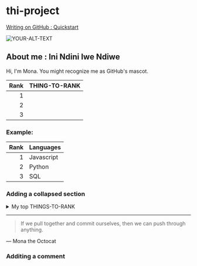 # thi-project


<!--
including image to suit visitor dark / light prefeences

https://docs.github.com/en/get-started/writing-on-github/getting-started-with-writing-and-formatting-on-github/quickstart-for-writing-on-github

-->

<p><a href="https://docs.github.com/en/get-started/writing-on-github/getting-started-with-writing-and-formatting-on-github/quickstart-for-writing-on-github
" target="_blank"> Writing on GitHub : Quickstart </a></p>

<picture>
 <source media="(prefers-color-scheme: dark)" srcset="YOUR-DARKMODE-IMAGE">
 <source media="(prefers-color-scheme: light)" srcset="YOUR-LIGHTMODE-IMAGE">
 <img alt="YOUR-ALT-TEXT" src="YOUR-DEFAULT-IMAGE">
</picture>

## About me : Ini Ndini Iwe Ndiwe

Hi, I'm Mona. You might recognize me as GitHub's mascot.



| Rank | THING-TO-RANK |
|-----:|---------------|
|     1|               |
|     2|               |
|     3|               |


### Example:

| Rank | Languages |
|-----:|-----------|
|     1| Javascript|
|     2| Python    |
|     3| SQL       |


### Adding a collapsed section

<details>
<summary>My top THINGS-TO-RANK</summary>

YOUR TABLE
  
  | Rank | Languages |
|-----:|-----------|
|     1| Javascript|
|     2| Python    |
|     3| SQL       |


</details>

---
> If we pull together and commit ourselves, then we can push through anything.

— Mona the Octocat

### Additing a comment

<!-- TO DO: add more details about me later -->

